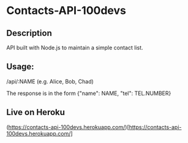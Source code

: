 # Contacts-API-100devs
## Description
API built with Node.js to maintain a simple contact list.
## Usage:
/api/:NAME (e.g. Alice, Bob, Chad)

The response is in the form {"name": NAME, "tel": TEL.NUMBER}
## Live on Heroku
(https://contacts-api-100devs.herokuapp.com/)[https://contacts-api-100devs.herokuapp.com/]
